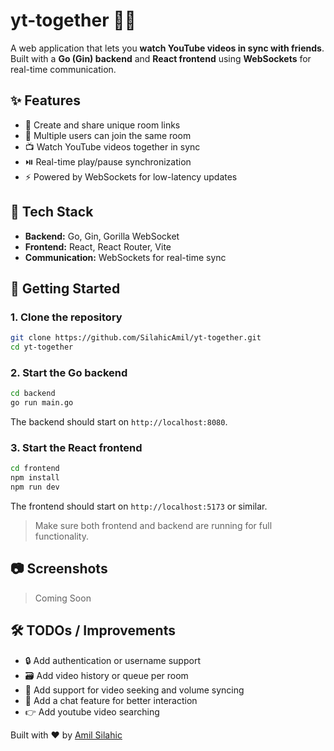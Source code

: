 # yt-together 🎥🤝

A web application that lets you **watch YouTube videos in sync with friends**. Built with a **Go (Gin) backend** and **React frontend** using **WebSockets** for real-time communication.

## ✨ Features

- 🔗 Create and share unique room links
- 👥 Multiple users can join the same room
- 📺 Watch YouTube videos together in sync
- ⏯️ Real-time play/pause synchronization
- ⚡ Powered by WebSockets for low-latency updates

## 🧱 Tech Stack

- **Backend:** Go, Gin, Gorilla WebSocket
- **Frontend:** React, React Router, Vite
- **Communication:** WebSockets for real-time sync

## 🚀 Getting Started

### 1. Clone the repository

```bash
git clone https://github.com/SilahicAmil/yt-together.git
cd yt-together
```

### 2. Start the Go backend

```bash
cd backend
go run main.go
```

The backend should start on `http://localhost:8080`.

### 3. Start the React frontend

```bash
cd frontend
npm install
npm run dev
```

The frontend should start on `http://localhost:5173` or similar.

> Make sure both frontend and backend are running for full functionality.

## 📷 Screenshots

> Coming Soon

## 🛠️ TODOs / Improvements

- 🔒 Add authentication or username support
- 🗃️ Add video history or queue per room
- 🎥 Add support for video seeking and volume syncing
- 💬 Add a chat feature for better interaction
- 👉 Add youtube video searching

Built with ❤️ by [Amil Silahic](https://github.com/SilahicAmil)
